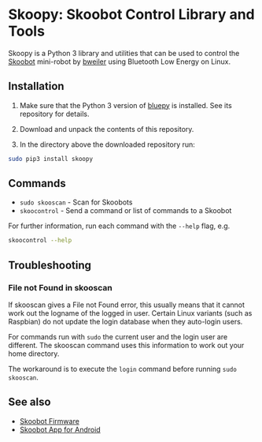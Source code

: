 # Skoopy: Skoobot Control Library and Tools

Skoopy is a Python 3 library and utilities that can be used to control the [Skoobot] mini-robot by [bweiler] using Bluetooth Low Energy on Linux.

## Installation

1. Make sure that the Python 3 version of [bluepy] is installed. See its repository for details.

2. Download and unpack the contents of this repository.

3. In the directory above the downloaded repository run:
```sh
sudo pip3 install skoopy
```

## Commands
- `sudo skooscan` - Scan for Skoobots
- `skoocontrol` - Send a command or list of commands to a Skoobot

For further information, run each command with the `--help` flag, e.g.
```sh
skoocontrol --help
```

## Troubleshooting
### File not Found in skooscan
If skooscan gives a File not Found error, this usually means that it cannot
work out the logname of the logged in user. Certain Linux variants (such as
Raspbian) do not update the login database when they auto-login users.

For commands run with `sudo` the current user and the login user are different.
The skooscan command uses this information to work out your home directory.

The workaround is to execute the `login` command before running `sudo skooscan`.

## See also
- [Skoobot Firmware]
- [Skoobot App for Android]

[Skoobot]: https://hackaday.io/project/75832-skoobot
[bweiler]: https://github.com/bweiler
[Skoobot Firmware]: https://github.com/bweiler/Skoobot-firmware
[bluepy]: https://github.com/IanHarvey/bluepy
[Skoobot App for Android]: https://github.com/bweiler/Android-Skoobot-Control
